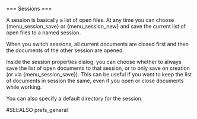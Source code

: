 === Sessions ===
    
A session is basically a list of open files. At any time you can choose 
{menu_session_save} or {menu_session_new} and save the current list of open 
files to a named session.

When you switch sessions, all current documents are closed first and then 
the documents of the other session are opened.

Inside the session properties dialog, you can choose whether to always save 
the list of open documents to that session, or to only save on creation (or 
via {menu_session_save}). This can be useful if you want to keep the list of 
documents in session the same, even if you open or close documents while 
working.

You can also specify a default directory for the session.

#SEEALSO
prefs_general
